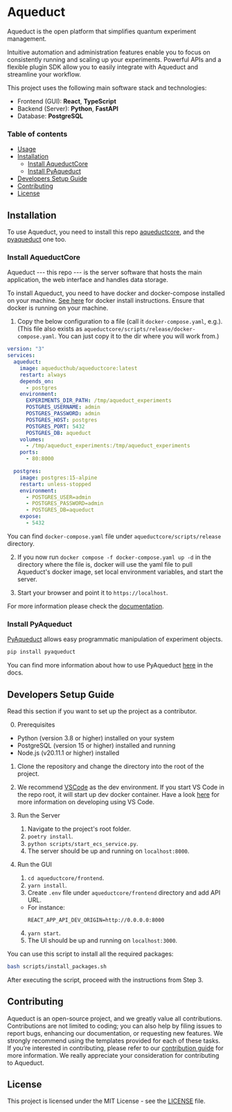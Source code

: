 # Aqueduct

Aqueduct is the open platform that simplifies quantum experiment management.

Intuitive automation and administration features enable you to 
focus on consistently running and scaling up your experiments.
Powerful APIs and a flexible plugin SDK allow you to easily 
integrate with Aqueduct and streamline your workflow.

This project uses the following main software stack and technologies:

- Frontend (GUI): **React**, **TypeScript**
- Backend (Server): **Python**, **FastAPI**
- Database: **PostgreSQL**

### Table of contents

- [Usage](#usage)
- [Installation](#installation)
  - [Install AqueductCore](#Install-AqueductCore)
  - [Install PyAqueduct](#Install-PyAqueduct)
- [Developers Setup Guide](#developers-setup-guide)
- [Contributing](#contributing)
- [License](#license)



## Installation

To use Aqueduct, you need to install this repo 
[aqueductcore](https://github.com/AqueductHub/aqueductcore), 
and the 
[pyaqueduct](https://github.com/AqueductHub/pyaqueduct) one too. 

### Install AqueductCore

Aqueduct --- this repo --- is the server software that hosts the main application, 
the web interface and handles data storage. 

To install Aqueduct, you need to have docker and docker-compose installed on your machine. 
[See here](https://docs.docker.com/compose/gettingstarted) for docker install instructions.
Ensure that docker is running on your machine. 

1. Copy the below configuration to a file (call it `docker-compose.yaml`, e.g.). 
(This file also exists as `aqueductcore/scripts/release/docker-compose.yaml`. 
You can just copy it to the dir where you will work from.)


```yaml
version: "3"
services:
  aqueduct:
    image: aqueducthub/aqueductcore:latest
    restart: always
    depends_on:
      - postgres
    environment:
      EXPERIMENTS_DIR_PATH: /tmp/aqueduct_experiments
      POSTGRES_USERNAME: admin
      POSTGRES_PASSWORD: admin
      POSTGRES_HOST: postgres
      POSTGRES_PORT: 5432
      POSTGRES_DB: aqueduct
    volumes:
      - /tmp/aqueduct_experiments:/tmp/aqueduct_experiments
    ports:
      - 80:8000

  postgres:
    image: postgres:15-alpine
    restart: unless-stopped
    environment:
      - POSTGRES_USER=admin
      - POSTGRES_PASSWORD=admin
      - POSTGRES_DB=aqueduct
    expose:
      - 5432
```

You can find `docker-compose.yaml` file under `aqueductcore/scripts/release` directory.

2. If you now run `docker compose -f docker-compose.yaml up -d` in the directory where the file is, 
docker will use the yaml file to pull Aqueduct's docker image, set local environment variables, and
start the server. 

3. Start your browser and point it to `https://localhost`.

For more information please check the [documentation](https://aqueducthub.github.io/aqueductcore/).

### Install PyAqueduct

[PyAqueduct](https://github.com/AqueductHub/pyaqueduct) allows easy programmatic manipulation of experiment objects. 

```bash
pip install pyaqueduct
```

You can find more information about how to use PyAqueduct [here](https://aqueducthub.github.io/pyaqueduct/) in the docs.


## Developers Setup Guide

Read this section if you want to set up the project as a contributor.

0. Prerequisites

- Python (version 3.8 or higher) installed on your system 
- PostgreSQL (version 15 or higher) installed and running 
- Node.js (v20.11.1 or higher) installed 

1. Clone the repository and change the directory into the root of the project.
2. We recommend [VSCode](https://code.visualstudio.com) as the dev environment. If you start VS Code in the repo root, it will start up dev docker container. Have a look [here](https://code.visualstudio.com/docs/devcontainers/containers#_getting-started) for more information on developing using VS Code. 
3. Run the Server

   1. Navigate to the project's root folder.
   2. `poetry install`.
   3. `python scripts/start_ecs_service.py`.
   4. The server should be up and running on `localhost:8000`.

4. Run the GUI
   1. `cd aqueductcore/frontend`.
   2. `yarn install`.
   3. Create `.env` file under `aqueductcore/frontend` directory and add API URL.
   - For instance:
     ```
     REACT_APP_API_DEV_ORIGIN=http://0.0.0.0:8000
     ```
   4. `yarn start`.
   5. The UI should be up and running on `localhost:3000`.

You can use this script to install all the required packages:

```bash
bash scripts/install_packages.sh
```

After executing the script, proceed with the instructions from Step 3.

## Contributing

Aqueduct is an open-source project, and we greatly value all contributions. Contributions are not limited to coding; you can also help by filing issues to report bugs, enhancing our documentation, or requesting new features. We strongly recommend using the templates provided for each of these tasks. If you’re interested in contributing, please refer to our [contribution guide](/CONTRIBUTING.md) for more information. We really appreciate your consideration for contributing to Aqueduct.

## License

This project is licensed under the MIT License - see the [LICENSE](/LICENSE) file.
